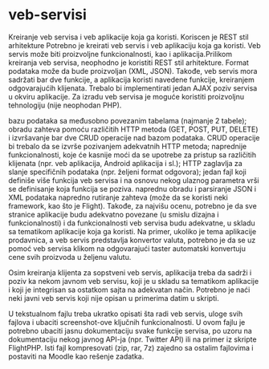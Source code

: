 # veb-servisi
Kreiranje veb servisa i veb aplikacije koja ga koristi. Koriscen je REST stil arhitekture
Potrebno je kreirati veb servis i veb aplikaciju koja ga koristi. Veb servis može biti proizvoljne funkcionalnosti, kao i aplikacija.Prilikom kreiranja veb servisa, neophodno je koristiti REST stil arhitekture. Format podataka može da bude proizvoljan (XML, JSON). Takođe, veb servis mora sadržati bar dve funkcije, a aplikacija koristi navedene funkcije, kreiranjem odgovarajućih klijenata. Trebalo bi implementirati jedan AJAX poziv servisa u okviru aplikacije. Za izradu veb servisa je moguće koristiti proizvoljnu tehnologiju (nije neophodan PHP).

bazu podataka sa međusobno povezanim tabelama (najmanje 2 tabele);
obradu zahteva pomoću različitih HTTP metoda (GET, POST, PUT, DELETE) i izvršavanje bar dve CRUD operacije nad bazom podataka. CRUD operacije bi trebalo da se izvrše pozivanjem adekvatnih HTTP metoda;
naprednije funkcionalnosti, koje će kasnije moći da se upotrebe za pristup sa različitih klijenata (npr. veb aplikacija, Android aplikacija i sl.);
HTTP zaglavlja za slanje specifičnih podataka (npr. željeni format odgovora);
jedan fajl koji definiše više funkcija veb servisa i na osnovu nekog ulaznog parametra vrši se definisanje koja funkcija se poziva.
naprednu obradu i parsiranje JSON i XML podataka
napredno rutiranje zahteva (može da se koristi neki framework, kao što je Flight).
Takođe, za najvišu ocenu, potrebno je da sve stranice aplikacije budu adekvatno povezane (u smislu dizajna i funkcionalnosti) i da funkcionalnosti veb servisa budu adekvatne, u skladu sa tematikom aplikacije koja ga koristi. Na primer, ukoliko je tema aplikacije prodavnica, a veb servis predstavlja konvertor valuta, potrebno je da se uz pomoć veb servisa klikom na odgovarajući taster automatski konvertuju cene svih proizvoda u željenu valutu.

Osim kreiranja klijenta za sopstveni veb servis, aplikacija treba da sadrži i poziv ka nekom javnom veb servisu, koji je u skladu sa tematikom aplikacije i koji je integrisan sa ostatkom sajta na adekvatan način. Potrebno je naći neki javni veb servis koji nije opisan u primerima datim u skripti.


U tekstualnom fajlu treba ukratko opisati šta radi veb servis, uloge svih fajlova i ubaciti screenshot-ove ključnih funkcionalnosti. U ovom fajlu je potrebno ubaciti jasnu dokumentaciju svake funkcije servisa, po uzoru na dokumentaciju nekog javnog API-ja (npr. Twitter API) ili na primer iz skripte FlightPHP. Isti fajl kompresovati (zip, rar, 7z) zajedno sa ostalim fajlovima i postaviti na Moodle kao rešenje zadatka.
